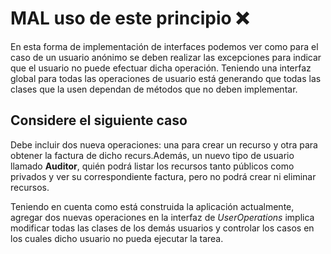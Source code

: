 # MAL uso de este principio :x:

En esta forma de implementación de interfaces podemos ver como para el caso de un usuario
anónimo se deben realizar las excepciones para indicar que el usuario no puede efectuar
dicha operación. Teniendo una interfaz global para todas las operaciones de usuario
está generando que todas las clases que la usen dependan de métodos que no deben implementar.

## Considere el siguiente caso

Debe incluir dos nueva operaciones: una para crear un recurso y otra para obtener la factura
de dicho recurs.Además, un nuevo tipo de usuario llamado **Auditor**, quién podrá
listar los recursos tanto públicos como privados y ver su correspondiente factura, pero no
podrá crear ni eliminar recursos.

Teniendo en cuenta como está construida la aplicación actualmente, agregar dos nuevas
operaciones en la interfaz de *UserOperations* implica modificar todas las clases
de los demás usuarios y controlar los casos en los cuales dicho usuario no pueda
ejecutar la tarea.